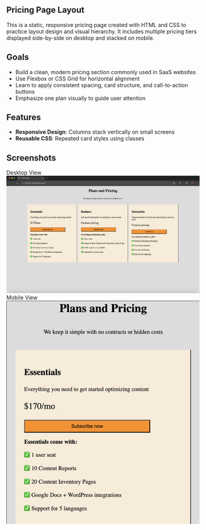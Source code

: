 ## Pricing Page Layout

This is a static, responsive pricing page created with HTML and CSS to practice layout design and visual hierarchy. It includes multiple pricing tiers displayed side-by-side on desktop and stacked on mobile.

## Goals

-   Build a clean, modern pricing section commonly used in SaaS websites
-   Use Flexbox or CSS Grid for horizontal alignment
-   Learn to apply consistent spacing, card structure, and call-to-action buttons
-   Emphasize one plan visually to guide user attention

## Features

-   **Responsive Design**: Columns stack vertically on small screens
-   **Reusable CSS**: Repeated card styles using classes

## Screenshots

Desktop View ![Pricing Page Desktop](assets/pricing-page-desktop.png)
Mobile View ![Pricing Page Mobile](assets/pricing-page-mobile.png)

